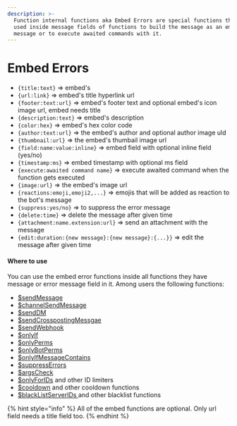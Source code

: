 ```yaml
---
description: >-
  Function internal functions aka Embed Errors are special functions that can be
  used inside message fields of functions to build the message as an embed
  message or to execute awaited commands with it.
---
```


# Embed Errors

* `{title:text}` => embed's
* `{url:link}` => embed's title hyperlink url
* `{footer:text:url}` => embed's footer text and optional embed's icon image url, embed needs title
* `{description:text}` => embed's description
* `{color:hex}` => embed's hex color code
* `{author:text:url}` => the embed's author and optional author image uld
* `{thumbnail:url}` => the embed's thumbail image url
* `{field:name:value:inline}` => embed field with optional inline field (yes/no)
* `{timestamp:ms}` => embed timestamp with optional ms field
* `{execute:awaited command name}` => execute awaited command when the function gets executed
* `{image:url}` => the embed's image url
* `{reactions:emoji,emoji2,...}` => emojis that will be added as reaction to the bot's message
* `{suppress:yes/no}` => to suppress the error message
* `{delete:time}` => delete the message after given time
* `{attachment:name.extension:url}` => send an attachment with the message
* `{edit:duration:{new message}:{new message}:{...}}` => edit the message after given time

#### Where to use

You can use the embed error functions inside all functions they have message or error message field in it. Among users the following functions:

* [$sendMessage](../functions/usdsendmessage.md)
* [$channelSendMessage](../functions/usdchannelsendmessage.md)
* [$sendDM](../functions/usdsenddm.md)
* [$sendCrosspostingMessgae](../functions/usdsendcrosspostingmessage.md)
* [$sendWebhook](../functions/usdsendwebhook.md)
* [$onlyIf](../functions/usdonlyif.md)
* [$onlyPerms](../functions/usdonlyperms.md)
* [$onlyBotPerms](../functions/usdonlybotperms.md)
* [$onlyIfMessageContains](../functions/usdonlyifmessagecontains.md)
* [$suppressErrors](../functions/usdsuppresserrors.md)
* [$argsCheck](../functions/usdargscheck.md)
* [$onlyForIDs](../functions/usdonlyforids.md) and other ID limiters
* [$cooldown](../functions/usdcooldown.md) and other cooldown functions
* [$blackListServerIDs ](broken-reference)and other blacklist functions

{% hint style="info" %}
All of the embed functions are optional. Only url field needs a title field too.
{% endhint %}
